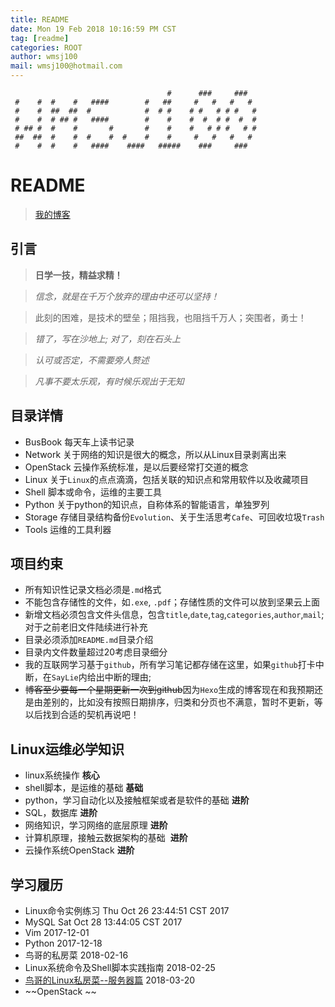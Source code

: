 ```yaml
---
title: README
date: Mon 19 Feb 2018 10:16:59 PM CST
tag: [readme]
categories: ROOT
author: wmsj100
mail: wmsj100@hotmail.com
---
```


````
                                   #      ###     ###
 #    #  #    #   ####        #   ##     #   #   #   #
 #    #  ##  ##  #            #  # #    # #   # # #   #
 #    #  # ## #   ####        #    #    #  #  # #  #  #
 # ## #  #    #       #       #    #    #   # # #   # #
 ##  ##  #    #  #    #  #    #    #     #   #   #   #
 #    #  #    #   ####    ####   #####    ###     ###
````
# README
> [我的博客](https://wmsj100.github.io/HelloWorld/)

## 引言
> **日学一技，精益求精！**

> *信念，就是在千万个放弃的理由中还可以坚持！*

> 此刻的困难，是技术的壁垒；阻挡我，也阻挡千万人；突围者，勇士！

> *错了，写在沙地上; 对了，刻在石头上*

> *认可或否定，不需要旁人赘述*

> *凡事不要太乐观，有时候乐观出于无知*


## 目录详情
- BusBook 每天车上读书记录
- Network 关于网络的知识是很大的概念，所以从Linux目录剥离出来
- OpenStack 云操作系统标准，是以后要经常打交道的概念
- Linux 关于`Linux`的点点滴滴，包括关联的知识点和常用软件以及收藏项目
- Shell 脚本或命令，运维的主要工具
- Python 关于python的知识点，自称体系的智能语言，单独罗列
- Storage 存储目录结构备份`Evolution`、关于生活思考`Cafe`、可回收垃圾`Trash`
- Tools 运维的工具利器

## 项目约束
- 所有知识性记录文档必须是`.md`格式
- 不能包含存储性的文件，如`.exe`, `.pdf`；存储性质的文件可以放到坚果云上面
- 新增文档必须包含文件头信息，包含`title`,`date`,`tag`,`categories`,`author`,`mail`;对于之前老旧文件陆续进行补充
- 目录必须添加`README.md`目录介绍
- 目录内文件数量超过20考虑目录细分
- 我的互联网学习基于`github`，所有学习笔记都存储在这里，如果`github`打卡中断，在`SayLie`内给出中断的理由;
- ~~博客至少要每一个星期更新一次到github~~因为`Hexo`生成的博客现在和我预期还是由差别的，比如没有按照日期排序，归类和分页也不满意，暂时不更新，等以后找到合适的契机再说吧！

## Linux运维必学知识
- linux系统操作 **核心**
- shell脚本，是运维的基础 **基础**
- python，学习自动化以及接触框架或者是软件的基础  **进阶**
- SQL，数据库  **进阶**
- 网络知识，学习网络的底层原理  **进阶**
- 计算机原理，接触云数据架构的基础  **进阶**
- 云操作系统OpenStack **进阶**

## 学习履历
- Linux命令实例练习 Thu Oct 26 23:44:51 CST 2017
- MySQL Sat Oct 28 13:44:05 CST 2017 
- Vim 2017-12-01
- Python 2017-12-18 
- 鸟哥的私房菜 2018-02-16 
- Linux系统命令及Shell脚本实践指南 2018-02-25
- [鸟哥的Linux私房菜--服务器篇](http://cn.linux.vbird.org/linux_server/0105beforeserver_2.php#server_network_flow) 2018-03-20
- ~~OpenStack ~~
